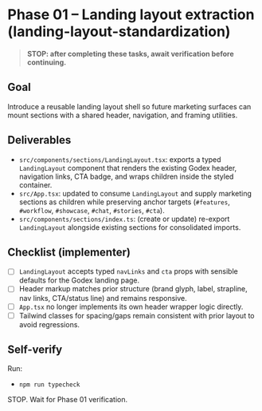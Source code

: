 # Phase 01 – Landing layout extraction (landing-layout-standardization)

> **STOP: after completing these tasks, await verification before continuing.**

## Goal
Introduce a reusable landing layout shell so future marketing surfaces can mount sections with a shared header, navigation, and framing utilities.

## Deliverables
- `src/components/sections/LandingLayout.tsx`: exports a typed `LandingLayout` component that renders the existing Godex header, navigation links, CTA badge, and wraps children inside the styled container.
- `src/App.tsx`: updated to consume `LandingLayout` and supply marketing sections as children while preserving anchor targets (`#features`, `#workflow`, `#showcase`, `#chat`, `#stories`, `#cta`).
- `src/components/sections/index.ts`: (create or update) re-export `LandingLayout` alongside existing sections for consolidated imports.

## Checklist (implementer)
- [ ] `LandingLayout` accepts typed `navLinks` and `cta` props with sensible defaults for the Godex landing page.
- [ ] Header markup matches prior structure (brand glyph, label, strapline, nav links, CTA/status line) and remains responsive.
- [ ] `App.tsx` no longer implements its own header wrapper logic directly.
- [ ] Tailwind classes for spacing/gaps remain consistent with prior layout to avoid regressions.

## Self-verify
Run:
- `npm run typecheck`

STOP. Wait for Phase 01 verification.
